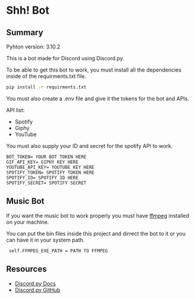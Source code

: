 # **Shh! Bot**

## **Summary**

Pyhton version: 3.10.2

This is a bot made for Discord using Discord.py.

To be able to get this bot to work, you must install all the dependencies inside of the requirments.txt file.

``` cmd
pip install -r requirments.txt
```

You must also create a .env file and give it the tokens for the bot and APIs.

API list:

- Spotify
- Giphy
- YouTube

You must also supply your ID and secret for the spotify API to work.

``` .env
BOT_TOKEN= YOUR BOT TOKEN HERE
GIF_API_KEY= GIPHY KEY HERE
YOUTUBE_API_KEY= YOUTUBE KEY HERE
SPOTIFY_TOKEN= SPOTIFY TOKEN HERE
SPOTIFY_ID= SPOTIFY ID HERE 
SPOTIFY_SECRET= SPOTIFY SECRET
```

## **Music Bot**

If you want the music bot to work properly you must have [ffmpeg](https://ffmpeg.org/download.html#build-windows) installed on your machine.

You can put the bin files inside this project and dirrect the bot to it or you can have it in your system path.

```
 self.FFMPEG_EXE_PATH = PATH TO FFMPEG
```

## **Resources**

- [Discord.py Docs](https://discordpy.readthedocs.io/en/stable/)
- [Discord.py GitHub](https://github.com/Rapptz/discord.py)
